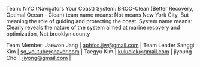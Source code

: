 Team: NYC (Navigators Your Coast)
System: BROO-Clean (Better Recovery, Optimal Ocean - Clean)
team name means: Not means New York City, But meaning the role of guiding and protecting the coast.
System name means: Clearly reveals the nature of the system aimed at marine recovery and optimization, Not brooklyn county

Team Member:
Jaewon Jang | aphfos.jjw@gmail.com | Team Leader
Sanggi Kim | sg_youtube@naver.com |
Taegyu Kim | kuludick@gmail.com |
jiyoung Choi | jiyong@gmail.com |
